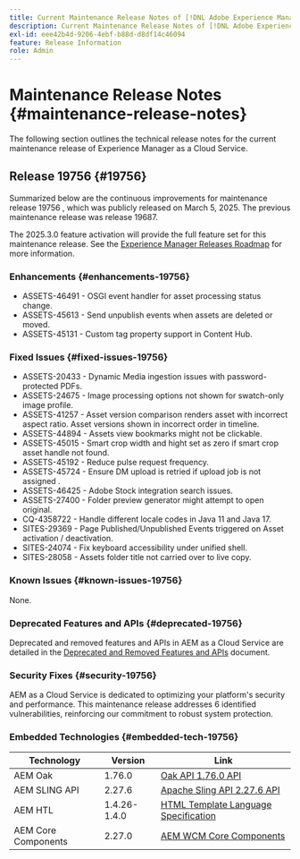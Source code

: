 ```yaml
---
title: Current Maintenance Release Notes of [!DNL Adobe Experience Manager] as a Cloud Service.
description: Current Maintenance Release Notes of [!DNL Adobe Experience Manager] as a Cloud Service.
exl-id: eee42b4d-9206-4ebf-b88d-d8df14c46094
feature: Release Information
role: Admin
---
```


# Maintenance Release Notes {#maintenance-release-notes}

The following section outlines the technical release notes for the current maintenance release of Experience Manager as a Cloud Service.

## Release 19756 {#19756}

Summarized below are the continuous improvements for maintenance release 19756 , which was publicly released on March 5, 2025. The previous maintenance release was release 19687.

The 2025.3.0 feature activation will provide the full feature set for this maintenance release. See the [Experience Manager Releases Roadmap](https://experienceleague.adobe.com/en/docs/experience-manager-release-information/aem-release-updates/update-releases-roadmap) for more information.

### Enhancements {#enhancements-19756}

* ASSETS-46491 - OSGI event handler for asset processing status change.
* ASSETS-45613 - Send unpublish events when assets are deleted or moved.
* ASSETS-45131 - Custom tag property support in Content Hub.

### Fixed Issues {#fixed-issues-19756}

* ASSETS-20433 - Dynamic Media ingestion issues with password-protected PDFs.
* ASSETS-24675 - Image processing options not shown for swatch-only image profile.
* ASSETS-41257 - Asset version comparison renders asset with incorrect aspect ratio. Asset versions shown in incorrect order in timeline.
* ASSETS-44894 - Assets view bookmarks might not be clickable.
* ASSETS-45015 - Smart crop width and hight set as zero if smart crop asset handle not found.
* ASSETS-45192 - Reduce pulse request frequency.
* ASSETS-45724 - Ensure DM upload is retried if upload job is not assigned .
* ASSETS-46425 - Adobe Stock integration search issues.
* ASSETS-27400 - Folder preview generator might attempt to open original.
* CQ-4358722 - Handle different locale codes in Java 11 and Java 17.
* SITES-29369 - Page Published/Unpublished Events triggered on Asset activation / deactivation.
* SITES-24074 - Fix keyboard accessibility under unified shell.
* SITES-28058 - Assets folder title not carried over to live copy.

### Known Issues {#known-issues-19756}

None.

### Deprecated Features and APIs {#deprecated-19756}

Deprecated and removed features and APIs in AEM as a Cloud Service are detailed in the [Deprecated and Removed Features and APIs](/help/release-notes/deprecated-removed-features.md) document.

### Security Fixes {#security-19756}

AEM as a Cloud Service is dedicated to optimizing your platform's security and performance. This maintenance release addresses 6 identified vulnerabilities, reinforcing our commitment to robust system protection.

### Embedded Technologies {#embedded-tech-19756}

|Technology|Version|Link|
|---|---|---|
|AEM Oak | 1.76.0|[Oak API 1.76.0 API](https://www.javadoc.io/doc/org.apache.jackrabbit/oak-api/1.76.0/index.html)| 
|AEM SLING API | 2.27.6 |[Apache Sling API 2.27.6 API](https://www.javadoc.io/doc/org.apache.sling/org.apache.sling.api/latest/index.html)|
|AEM HTL| 1.4.26-1.4.0 |[HTML Template Language Specification](https://github.com/adobe/htl-spec)|
|AEM Core Components| 2.27.0|[AEM WCM Core Components](https://github.com/adobe/aem-core-wcm-components)|
